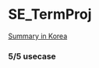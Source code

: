 # SE_TermProj

[Summary in Korea](https://github.com/onemoongit/CAU/blob/master/SoftwareEngineering/Project/SimpleMerge.md)

### 5/5 usecase